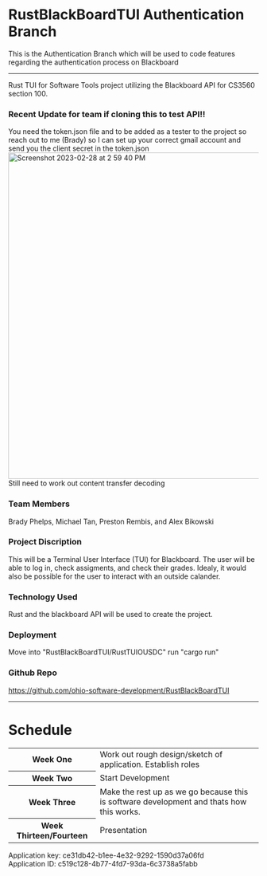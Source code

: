 # RustBlackBoardTUI Authentication Branch

This is the Authentication Branch which will be used to code features regarding the authentication process on Blackboard 

----------------

Rust TUI for Software Tools project utilizing the Blackboard API for CS3560 section 100.

### Recent Update for team if cloning this to test API!!
You need the token.json file and to be added as a tester to the project so reach out to me (Brady) so I can set up your correct gmail account and send you the client secret in the token.json
<img width="655" alt="Screenshot 2023-02-28 at 2 59 40 PM" src="https://user-images.githubusercontent.com/57198128/221966705-4b61bb14-7f94-4bff-8c5f-65314bc43842.png">
</br>Still need to work out content transfer decoding 
### Team Members
Brady Phelps, Michael Tan, Preston Rembis, and Alex Bikowski

### Project Discription 
This will be a Terminal User Interface (TUI) for Blackboard. The user will be able to log in, check assigments, and check their grades. 
Idealy, it would also be possible for the user to interact with an outside calander.  

### Technology Used
Rust and the blackboard API will be used to create the project.

### Deployment
Move into "RustBlackBoardTUI/RustTUIOUSDC"
run "cargo run"

### Github Repo
https://github.com/ohio-software-development/RustBlackBoardTUI

---------------------

<h1> Schedule </h1>
<table>
  <tr> <th> Week One </th> <td> Work out rough design/sketch of application.  Establish roles</td>
  </tr>
  <tr>
  <th>Week Two</th> <td> Start Development </td>
  </tr>
  <tr> <th> Week Three </th> <td> Make the rest up as we go because this is software development and thats how this works. </td>
  </tr>
  <tr>
  <th> Week Thirteen/Fourteen </th> <td> Presentation </td>
  </tr>
</table>
<p>
  Application key: ce31db42-b1ee-4e32-9292-1590d37a06fd <br>
  Application ID: c519c128-4b77-4fd7-93da-6c3738a5fabb
</p>

